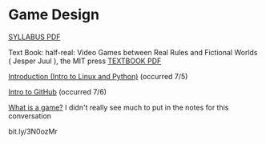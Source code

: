 # Game Design

[SYLLABUS PDF](Game%20Design%20300331a507644c108e682af1c1c4d8fb/CS_386_Syllabus_Summer_2022.pdf)

Text Book: 
half-real: Video Games between Real Rules and Fictional Worlds ( Jesper Juul ), the MIT press
[TEXTBOOK PDF](Game%20Design%20300331a507644c108e682af1c1c4d8fb/pdfcoffee.com_juul-jesper-half-real-pdf-free.pdf)


[Introduction (Intro to Linux and Python)](Game%20Design%20300331a507644c108e682af1c1c4d8fb/Introduction%20(Intro%20to%20Linux%20and%20Python)%2092e706eb7b8946abbfce49c7655a4fcd.md) (occurred 7/5)

[Intro to GitHub](Game%20Design%20300331a507644c108e682af1c1c4d8fb/Intro%20to%20GitHub%20bce9bff4ee2c4d90b8fac3cbc90079b7.md) (occurred 7/6)

[What is a game?](Game%20Design%20300331a507644c108e682af1c1c4d8fb/What%20is%20a%20game%206d888752b86241c0825ba8ba6407d9cc.md) I didn't really see much to put in the notes for this conversation


bit.ly/3N0ozMr
